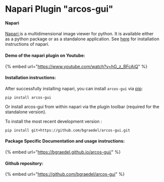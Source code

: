 # Napari Plugin "arcos-gui"

#### Napari

[Napari ](https://www.napari.org)is a multidimensional image viewer for python. It is available either as a python package or as a standalone application. See [here](https://napari.org/tutorials/fundamentals/installation) for installation instructions of napari.

#### Demo of the napari plugin on Youtube:

{% embed url="https://www.youtube.com/watch?v=hG_z_BFcAiQ" %}

#### Installation instructions:

After successfully installing napari, you can install `arcos-gui` via [pip](https://pip.pypa.io):

```
pip install arcos-gui
```

Or install arcos-gui from within napari via the plugin toolbar (required for the standalone version).

To install the most recent development version :

```
pip install git+https://github.com/bgraedel/arcos-gui.git
```

#### Package Specific Documentation and usage instructions:

{% embed url="https://bgraedel.github.io/arcos-gui/" %}

#### Github repository:

{% embed url="https://github.com/bgraedel/arcos-gui" %}
